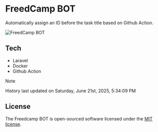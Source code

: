 # FreedCamp BOT

Automatically assign an ID before the task title based on Github Action.

![FreedCamp BOT](https://repository-images.githubusercontent.com/737932867/7d34798b-2680-471c-b089-a78a718d3d6a)

## Tech

- Laravel
- Docker
- Github Action

> [!NOTE]  
> History last updated on Saturday, June 21st, 2025, 5:34:09 PM

## License

The Freedcamp BOT is open-sourced software licensed under the [MIT license](https://opensource.org/licenses/MIT).

